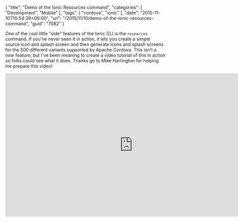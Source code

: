 {
	"title": "Demo of the Ionic Resources command",
	"categories": [
		"Development",
		"Mobile"
	],
	"tags": [
		"cordova",
		"ionic"
	],
	"date": "2015-11-10T10:54:39+06:00",
	"url": "/2015/11/10/demo-of-the-ionic-resources-command",
	"guid": "7082"
}

One of the cool little "side" features of the Ionic CLI is the <code>resources</code> command. If you've never seen it in action, it lets you create a simple source icon and splash screen and then generate icons and splash screens for the 500 different variants supported by Apache Cordova. This isn't a <i>new</i> feature, but I've been meaning to create a video tutorial of this in action so folks could see what it does. Thanks go to Mike Hartington for helping me prepare this video!

<!--more-->

<iframe width="800" height="450" src="https://www.youtube.com/embed/L8JLEzPz-Dw" frameborder="0" allowfullscreen></iframe>